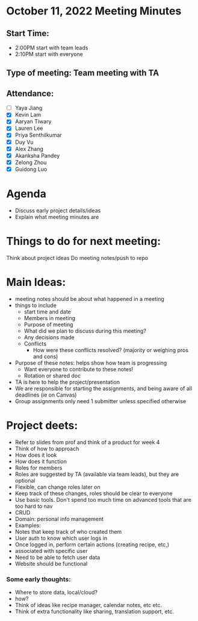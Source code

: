 <!-- Note taker: Kevin Lam-->
# October 11, 2022 Meeting Minutes
## Start Time:
- 2:00PM start with team leads
- 2:10PM start with everyone

## Type of meeting: Team meeting with TA

## Attendance:
- [ ] Yaya Jiang
- [x] Kevin Lam
- [x] Aaryan Tiwary
- [x] Lauren Lee
- [x] Priya Senthilkumar
- [x] Duy Vu
- [x] Alex Zhang
- [x] Akanksha Pandey
- [x] Zelong Zhou
- [x] Guidong Luo

# Agenda
- Discuss early project details/ideas
- Explain what meeting minutes are


# Things to do for next meeting:
Think about project ideas
Do meeting notes/push to repo

# Main Ideas:
- meeting notes should be about what happened in a meeting 
- things to include
  - start time and date
  - Members in meeting
  - Purpose of meeting
  - What did we plan to discuss during this meeting? 
  - Any decisions made
  - Conflicts
    - How were these conflicts resolved? (majority or weighing pros and cons) 
- Purpose of these notes: helps show how team is progressing
  - Want everyone to contribute to these notes! 
  - Rotation or shared doc 
- TA is here to help the project/presentation
- We are responsible for starting the assignments, and being aware of all deadlines (ie on Canvas) 
- Group assignments only need 1 submitter unless specified otherwise

# Project deets:
- Refer to slides from prof and think of a product for week 4
- Think of how to approach
- How does it look
- How does it function
- Roles for members
 - Roles are suggested by TA (available via team leads), but they are optional 
 - Flexible, can change roles later on
 - Keep track of these changes, roles should be clear to everyone
- Use basic tools. Don't spend too much time on advanced tools that are too hard to nav
- CRUD
- Domain: personal info management
- Examples:
 - Notes that keep track of who created them
 - User auth to know which user logs in
 - Once logged in, perform certain actions (creating recipe, etc,)
  - associated with specific user
  - Need to be able to fetch user data
  - Website should be functional
### Some early thoughts:
- Where to store data, local/cloud?
 - how?
- Think of ideas like recipe manager, calendar notes, etc etc. 
- Think of extra functionality like sharing, translation support, etc.






